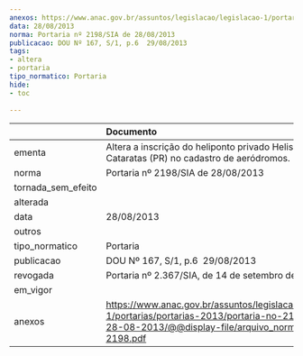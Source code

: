 ```yaml
---
anexos: https://www.anac.gov.br/assuntos/legislacao/legislacao-1/portarias/portarias-2013/portaria-no-2198-sia-de-28-08-2013/@@display-file/arquivo_norma/PA2013-2198.pdf
data: 28/08/2013
norma: Portaria nº 2198/SIA de 28/08/2013
publicacao: DOU Nº 167, S/1, p.6  29/08/2013
tags:
- altera
- portaria
tipo_normatico: Portaria
hide: 
- toc 
 
---
```


|                    | Documento                                                                                                                                                         |
|:-------------------|:------------------------------------------------------------------------------------------------------------------------------------------------------------------|
| ementa             | Altera a inscrição do heliponto privado Helisul - Cataratas (PR) no cadastro de aeródromos.                                                                       |
| norma              | Portaria nº 2198/SIA de 28/08/2013                                                                                                                                |
| tornada_sem_efeito |                                                                                                                                                                   |
| alterada           |                                                                                                                                                                   |
| data               | 28/08/2013                                                                                                                                                        |
| outros             |                                                                                                                                                                   |
| tipo_normatico     | Portaria                                                                                                                                                          |
| publicacao         | DOU Nº 167, S/1, p.6  29/08/2013                                                                                                                                  |
| revogada           | Portaria nº 2.367/SIA, de 14 de setembro de 2020.                                                                                                                 |
| em_vigor           |                                                                                                                                                                   |
| anexos             | https://www.anac.gov.br/assuntos/legislacao/legislacao-1/portarias/portarias-2013/portaria-no-2198-sia-de-28-08-2013/@@display-file/arquivo_norma/PA2013-2198.pdf |